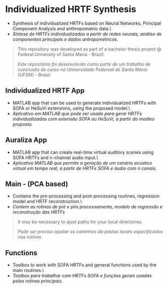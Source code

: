 # Individualized HRTF Synthesis

- Synthesis of individualized HRTFs based on Neural Networks, Principal Component Analysis and anthropometric data.\
- *Síntese de HRTFs individualizadas a partir de redes neurais, análise de componentes principais e dados antropométricos.*


> This repository was developed as part of a bachelor thesis project @ Federal University of Santa Maria - Brazil.
>
> *Este repositório foi desenvolvido como parte de um trabalho de conclusão de curso na Universidade Federeal de Santa Maria (UFSM) - Brasil.*


## Individualized HRTF App 
- MATLAB app that can be used to generate individualized HRTFs with SOFA or HeSuVi extensions, using the proposed model.\
- *Aplicativo em MATLAB que pode ser usado para gerar HRTFs individualizadas com extensão SOFA ou HeSuVi, a partir do modleo proposto.*

## Auraliza App
- MATLAB app that can create real-time virtual auditory scenes using SOFA HRTFs and n-channel audio input.\
- *Aplicativo MATLAB que permite a geração de um cenário acústico virtual em tempo real, a partir de HRTFs SOFA e áudio com n canais.*


## Main - (PCA based)
- Contains the pre-processing and post-processing routines, regression model and HRTF reconstruction.\
- *Contem as rotinas de pré e pós processamento, modelo de regressão e reconstrução das HRTFs*

> It may be necessary to ajust paths for your local directories.
>
> *Pode ser preciso ajustar os caminhos da pastas locais especificados nas rotinas.*


## Functions 
- Toolbox to work with SOFA HRTFs and general functions used by the main routines.\
- *Toolbox para trabalhar com HRTFs SOFA e funções gerais usadas pelas rotinas principais.*
